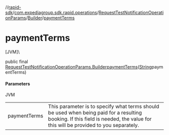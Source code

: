 //[rapid-sdk](../../../../index.md)/[com.expediagroup.sdk.rapid.operations](../../index.md)/[RequestTestNotificationOperationParams](../index.md)/[Builder](index.md)/[paymentTerms](payment-terms.md)

# paymentTerms

[JVM]\

public final [RequestTestNotificationOperationParams.Builder](index.md)[paymentTerms](payment-terms.md)([String](https://docs.oracle.com/javase/8/docs/api/java/lang/String.html)paymentTerms)

#### Parameters

JVM

| | |
|---|---|
| paymentTerms | This parameter is to specify what terms should be used when being paid for a resulting booking. If this field is needed, the value for this will be provided to you separately. |
